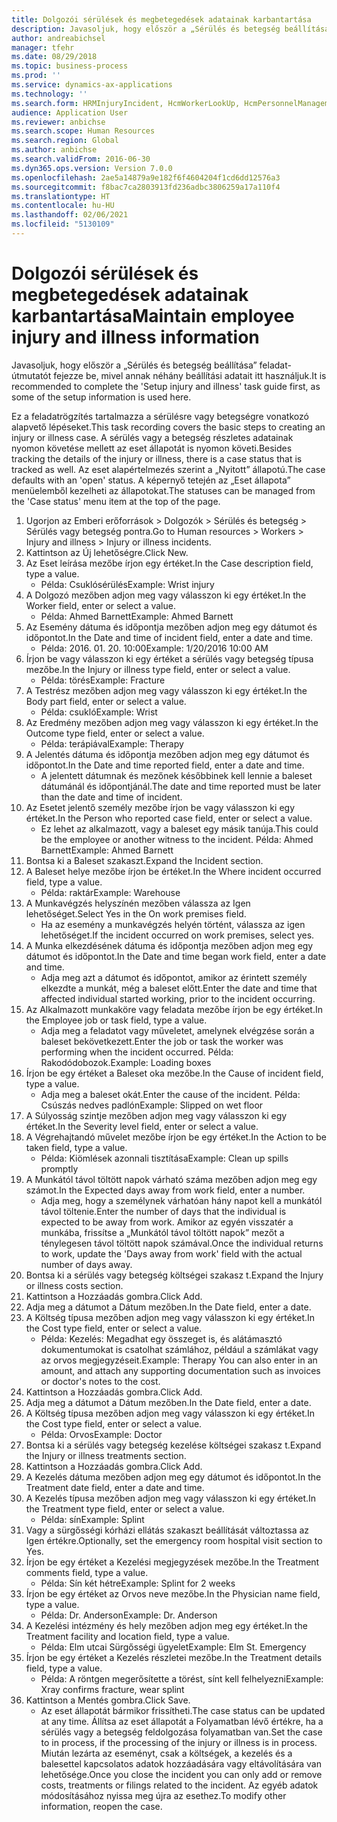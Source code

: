 ```yaml
---
title: Dolgozói sérülések és megbetegedések adatainak karbantartása
description: Javasoljuk, hogy először a „Sérülés és betegség beállítása” feladat-útmutatót fejezze be, mivel annak néhány beállítási adatait itt használjuk.
author: andreabichsel
manager: tfehr
ms.date: 08/29/2018
ms.topic: business-process
ms.prod: ''
ms.service: dynamics-ax-applications
ms.technology: ''
ms.search.form: HRMInjuryIncident, HcmWorkerLookUp, HcmPersonnelManagementWorkspace
audience: Application User
ms.reviewer: anbichse
ms.search.scope: Human Resources
ms.search.region: Global
ms.author: anbichse
ms.search.validFrom: 2016-06-30
ms.dyn365.ops.version: Version 7.0.0
ms.openlocfilehash: 2ae5a14879a9e182f6f4604204f1cd6dd12576a3
ms.sourcegitcommit: f8bac7ca2803913fd236adbc3806259a17a110f4
ms.translationtype: HT
ms.contentlocale: hu-HU
ms.lasthandoff: 02/06/2021
ms.locfileid: "5130109"
---
```

# <a name="maintain-employee-injury-and-illness-information"></a><span data-ttu-id="e830b-103">Dolgozói sérülések és megbetegedések adatainak karbantartása</span><span class="sxs-lookup"><span data-stu-id="e830b-103">Maintain employee injury and illness information</span></span>



<span data-ttu-id="e830b-104">Javasoljuk, hogy először a „Sérülés és betegség beállítása” feladat-útmutatót fejezze be, mivel annak néhány beállítási adatait itt használjuk.</span><span class="sxs-lookup"><span data-stu-id="e830b-104">It is recommended to complete the 'Setup injury and illness' task guide first, as some of the setup information is used here.</span></span> 



<span data-ttu-id="e830b-105">Ez a feladatrögzítés tartalmazza a sérülésre vagy betegségre vonatkozó alapvető lépéseket.</span><span class="sxs-lookup"><span data-stu-id="e830b-105">This task recording covers the basic steps to creating an injury or illness case.</span></span> <span data-ttu-id="e830b-106">A sérülés vagy a betegség részletes adatainak nyomon követése mellett az eset állapotát is nyomon követi.</span><span class="sxs-lookup"><span data-stu-id="e830b-106">Besides tracking the details of the injury or illness, there is a case status that is tracked as well.</span></span>  <span data-ttu-id="e830b-107">Az eset alapértelmezés szerint a „Nyitott” állapotú.</span><span class="sxs-lookup"><span data-stu-id="e830b-107">The case defaults with an 'open' status.</span></span>  <span data-ttu-id="e830b-108">A képernyő tetején az „Eset állapota” menüelemből kezelheti az állapotokat.</span><span class="sxs-lookup"><span data-stu-id="e830b-108">The statuses can be managed from the 'Case status' menu item at the top of the page.</span></span>

1. <span data-ttu-id="e830b-109">Ugorjon az Emberi erőforrások > Dolgozók > Sérülés és betegség > Sérülés vagy betegség pontra.</span><span class="sxs-lookup"><span data-stu-id="e830b-109">Go to Human resources > Workers > Injury and illness > Injury or illness incidents.</span></span>
2. <span data-ttu-id="e830b-110">Kattintson az Új lehetőségre.</span><span class="sxs-lookup"><span data-stu-id="e830b-110">Click New.</span></span>
3. <span data-ttu-id="e830b-111">Az Eset leírása mezőbe írjon egy értéket.</span><span class="sxs-lookup"><span data-stu-id="e830b-111">In the Case description field, type a value.</span></span>
    * <span data-ttu-id="e830b-112">Példa: Csuklósérülés</span><span class="sxs-lookup"><span data-stu-id="e830b-112">Example:  Wrist injury</span></span>  
4. <span data-ttu-id="e830b-113">A Dolgozó mezőben adjon meg vagy válasszon ki egy értéket.</span><span class="sxs-lookup"><span data-stu-id="e830b-113">In the Worker field, enter or select a value.</span></span>
    * <span data-ttu-id="e830b-114">Példa: Ahmed Barnett</span><span class="sxs-lookup"><span data-stu-id="e830b-114">Example: Ahmed Barnett</span></span>  
5. <span data-ttu-id="e830b-115">Az Esemény dátuma és időpontja mezőben adjon meg egy dátumot és időpontot.</span><span class="sxs-lookup"><span data-stu-id="e830b-115">In the Date and time of incident field, enter a date and time.</span></span>
    * <span data-ttu-id="e830b-116">Példa: 2016. 01. 20. 10:00</span><span class="sxs-lookup"><span data-stu-id="e830b-116">Example:  1/20/2016 10:00 AM</span></span>  
6. <span data-ttu-id="e830b-117">Írjon be vagy válasszon ki egy értéket a sérülés vagy betegség típusa mezőbe.</span><span class="sxs-lookup"><span data-stu-id="e830b-117">In the Injury or illness type field, enter or select a value.</span></span>
    * <span data-ttu-id="e830b-118">Példa: törés</span><span class="sxs-lookup"><span data-stu-id="e830b-118">Example:  Fracture</span></span>  
7. <span data-ttu-id="e830b-119">A Testrész mezőben adjon meg vagy válasszon ki egy értéket.</span><span class="sxs-lookup"><span data-stu-id="e830b-119">In the Body part field, enter or select a value.</span></span>
    * <span data-ttu-id="e830b-120">Példa: csukló</span><span class="sxs-lookup"><span data-stu-id="e830b-120">Example:  Wrist</span></span>  
8. <span data-ttu-id="e830b-121">Az Eredmény mezőben adjon meg vagy válasszon ki egy értéket.</span><span class="sxs-lookup"><span data-stu-id="e830b-121">In the Outcome type field, enter or select a value.</span></span>
    * <span data-ttu-id="e830b-122">Példa: terápiával</span><span class="sxs-lookup"><span data-stu-id="e830b-122">Example:  Therapy</span></span>  
9. <span data-ttu-id="e830b-123">A Jelentés dátuma és időpontja mezőben adjon meg egy dátumot és időpontot.</span><span class="sxs-lookup"><span data-stu-id="e830b-123">In the Date and time reported field, enter a date and time.</span></span>
    * <span data-ttu-id="e830b-124">A jelentett dátumnak és mezőnek későbbinek kell lennie a baleset dátumánál és időpontjánál.</span><span class="sxs-lookup"><span data-stu-id="e830b-124">The date and time reported must be later than the date and time of incident.</span></span>  
10. <span data-ttu-id="e830b-125">Az Esetet jelentő személy mezőbe írjon be vagy válasszon ki egy értéket.</span><span class="sxs-lookup"><span data-stu-id="e830b-125">In the Person who reported case field, enter or select a value.</span></span>
    * <span data-ttu-id="e830b-126">Ez lehet az alkalmazott, vagy a baleset egy másik tanúja.</span><span class="sxs-lookup"><span data-stu-id="e830b-126">This could be the employee or another witness to the incident.</span></span>  <span data-ttu-id="e830b-127">Példa: Ahmed Barnett</span><span class="sxs-lookup"><span data-stu-id="e830b-127">Example: Ahmed Barnett</span></span>  
11. <span data-ttu-id="e830b-128">Bontsa ki a Baleset szakaszt.</span><span class="sxs-lookup"><span data-stu-id="e830b-128">Expand the Incident section.</span></span>
12. <span data-ttu-id="e830b-129">A Baleset helye mezőbe írjon be értéket.</span><span class="sxs-lookup"><span data-stu-id="e830b-129">In the Where incident occurred field, type a value.</span></span>
    * <span data-ttu-id="e830b-130">Példa: raktár</span><span class="sxs-lookup"><span data-stu-id="e830b-130">Example:  Warehouse</span></span>  
13. <span data-ttu-id="e830b-131">A Munkavégzés helyszínén mezőben válassza az Igen lehetőséget.</span><span class="sxs-lookup"><span data-stu-id="e830b-131">Select Yes in the On work premises field.</span></span>
    * <span data-ttu-id="e830b-132">Ha az esemény a munkavégzés helyén történt, válassza az igen lehetőséget.</span><span class="sxs-lookup"><span data-stu-id="e830b-132">If the incident occurred on work premises, select yes.</span></span>  
14. <span data-ttu-id="e830b-133">A Munka elkezdésének dátuma és időpontja mezőben adjon meg egy dátumot és időpontot.</span><span class="sxs-lookup"><span data-stu-id="e830b-133">In the Date and time began work field, enter a date and time.</span></span>
    * <span data-ttu-id="e830b-134">Adja meg azt a dátumot és időpontot, amikor az érintett személy elkezdte a munkát, még a baleset előtt.</span><span class="sxs-lookup"><span data-stu-id="e830b-134">Enter the date and time that affected individual started working, prior to the incident occurring.</span></span>  
15. <span data-ttu-id="e830b-135">Az Alkalmazott munkaköre vagy feladata mezőbe írjon be egy értéket.</span><span class="sxs-lookup"><span data-stu-id="e830b-135">In the Employee job or task field, type a value.</span></span>
    * <span data-ttu-id="e830b-136">Adja meg a feladatot vagy műveletet, amelynek elvégzése során a baleset bekövetkezett.</span><span class="sxs-lookup"><span data-stu-id="e830b-136">Enter the job or task the worker was performing when the incident occurred.</span></span>  <span data-ttu-id="e830b-137">Példa: Rakodódobozok.</span><span class="sxs-lookup"><span data-stu-id="e830b-137">Example:  Loading boxes</span></span>  
16. <span data-ttu-id="e830b-138">Írjon be egy értéket a Baleset oka mezőbe.</span><span class="sxs-lookup"><span data-stu-id="e830b-138">In the Cause of incident field, type a value.</span></span>
    * <span data-ttu-id="e830b-139">Adja meg a baleset okát.</span><span class="sxs-lookup"><span data-stu-id="e830b-139">Enter the cause of the incident.</span></span>  <span data-ttu-id="e830b-140">Példa: Csúszás nedves padlón</span><span class="sxs-lookup"><span data-stu-id="e830b-140">Example:  Slipped on wet floor</span></span>  
17. <span data-ttu-id="e830b-141">A Súlyosság szintje mezőben adjon meg vagy válasszon ki egy értéket.</span><span class="sxs-lookup"><span data-stu-id="e830b-141">In the Severity level field, enter or select a value.</span></span>
18. <span data-ttu-id="e830b-142">A Végrehajtandó művelet mezőbe írjon be egy értéket.</span><span class="sxs-lookup"><span data-stu-id="e830b-142">In the Action to be taken field, type a value.</span></span>
    * <span data-ttu-id="e830b-143">Példa: Kiömlések azonnali tisztítása</span><span class="sxs-lookup"><span data-stu-id="e830b-143">Example:  Clean up spills promptly</span></span>  
19. <span data-ttu-id="e830b-144">A Munkától távol töltött napok várható száma mezőben adjon meg egy számot.</span><span class="sxs-lookup"><span data-stu-id="e830b-144">In the Expected days away from work field, enter a number.</span></span>
    * <span data-ttu-id="e830b-145">Adja meg, hogy a személynek várhatóan hány napot kell a munkától távol töltenie.</span><span class="sxs-lookup"><span data-stu-id="e830b-145">Enter the number of days that the individual is expected to be away from work.</span></span>  <span data-ttu-id="e830b-146">Amikor az egyén visszatér a munkába, frissítse a „Munkától távol töltött napok” mezőt a ténylegesen távol töltött napok számával.</span><span class="sxs-lookup"><span data-stu-id="e830b-146">Once the individual returns to work, update the 'Days away from work' field with the actual number of days away.</span></span>  
20. <span data-ttu-id="e830b-147">Bontsa ki a sérülés vagy betegség költségei szakasz t.</span><span class="sxs-lookup"><span data-stu-id="e830b-147">Expand the Injury or illness costs section.</span></span>
21. <span data-ttu-id="e830b-148">Kattintson a Hozzáadás gombra.</span><span class="sxs-lookup"><span data-stu-id="e830b-148">Click Add.</span></span>
22. <span data-ttu-id="e830b-149">Adja meg a dátumot a Dátum mezőben.</span><span class="sxs-lookup"><span data-stu-id="e830b-149">In the Date field, enter a date.</span></span>
23. <span data-ttu-id="e830b-150">A Költség típusa mezőben adjon meg vagy válasszon ki egy értéket.</span><span class="sxs-lookup"><span data-stu-id="e830b-150">In the Cost type field, enter or select a value.</span></span>
    * <span data-ttu-id="e830b-151">Példa: Kezelés: Megadhat egy összeget is, és alátámasztó dokumentumokat is csatolhat számlához, például a számlákat vagy az orvos megjegyzéseit.</span><span class="sxs-lookup"><span data-stu-id="e830b-151">Example:  Therapy    You can also enter in an amount, and attach any supporting documentation such as invoices or doctor's notes to the cost.</span></span>  
24. <span data-ttu-id="e830b-152">Kattintson a Hozzáadás gombra.</span><span class="sxs-lookup"><span data-stu-id="e830b-152">Click Add.</span></span>
25. <span data-ttu-id="e830b-153">Adja meg a dátumot a Dátum mezőben.</span><span class="sxs-lookup"><span data-stu-id="e830b-153">In the Date field, enter a date.</span></span>
26. <span data-ttu-id="e830b-154">A Költség típusa mezőben adjon meg vagy válasszon ki egy értéket.</span><span class="sxs-lookup"><span data-stu-id="e830b-154">In the Cost type field, enter or select a value.</span></span>
    * <span data-ttu-id="e830b-155">Példa: Orvos</span><span class="sxs-lookup"><span data-stu-id="e830b-155">Example: Doctor</span></span>  
27. <span data-ttu-id="e830b-156">Bontsa ki a sérülés vagy betegség kezelése költségei szakasz t.</span><span class="sxs-lookup"><span data-stu-id="e830b-156">Expand the Injury or illness treatments section.</span></span>
28. <span data-ttu-id="e830b-157">Kattintson a Hozzáadás gombra.</span><span class="sxs-lookup"><span data-stu-id="e830b-157">Click Add.</span></span>
29. <span data-ttu-id="e830b-158">A Kezelés dátuma mezőben adjon meg egy dátumot és időpontot.</span><span class="sxs-lookup"><span data-stu-id="e830b-158">In the Treatment date field, enter a date and time.</span></span>
30. <span data-ttu-id="e830b-159">A Kezelés típusa mezőben adjon meg vagy válasszon ki egy értéket.</span><span class="sxs-lookup"><span data-stu-id="e830b-159">In the Treatment type field, enter or select a value.</span></span>
    * <span data-ttu-id="e830b-160">Példa: sín</span><span class="sxs-lookup"><span data-stu-id="e830b-160">Example:  Splint</span></span>  
31. <span data-ttu-id="e830b-161">Vagy a sürgősségi kórházi ellátás szakaszt beállítását változtassa az Igen értékre.</span><span class="sxs-lookup"><span data-stu-id="e830b-161">Optionally, set the emergency room hospital visit section to Yes.</span></span>
32. <span data-ttu-id="e830b-162">Írjon be egy értéket a Kezelési megjegyzések mezőbe.</span><span class="sxs-lookup"><span data-stu-id="e830b-162">In the Treatment comments field, type a value.</span></span>
    * <span data-ttu-id="e830b-163">Példa: Sín két hétre</span><span class="sxs-lookup"><span data-stu-id="e830b-163">Example:  Splint for 2 weeks</span></span>  
33. <span data-ttu-id="e830b-164">Írjon be egy értéket az Orvos neve mezőbe.</span><span class="sxs-lookup"><span data-stu-id="e830b-164">In the Physician name field, type a value.</span></span>
    * <span data-ttu-id="e830b-165">Példa: Dr. Anderson</span><span class="sxs-lookup"><span data-stu-id="e830b-165">Example:  Dr. Anderson</span></span>  
34. <span data-ttu-id="e830b-166">A Kezelési intézmény és hely mezőben adjon meg egy értéket.</span><span class="sxs-lookup"><span data-stu-id="e830b-166">In the Treatment facility and location field, type a value.</span></span>
    * <span data-ttu-id="e830b-167">Példa: Elm utcai Sürgősségi ügyelet</span><span class="sxs-lookup"><span data-stu-id="e830b-167">Example:  Elm St. Emergency</span></span>  
35. <span data-ttu-id="e830b-168">Írjon be egy értéket a Kezelés részletei mezőbe.</span><span class="sxs-lookup"><span data-stu-id="e830b-168">In the Treatment details field, type a value.</span></span>
    * <span data-ttu-id="e830b-169">Példa: A röntgen megerősítette a törést, sínt kell felhelyezni</span><span class="sxs-lookup"><span data-stu-id="e830b-169">Example:  Xray confirms fracture, wear splint</span></span>  
36. <span data-ttu-id="e830b-170">Kattintson a Mentés gombra.</span><span class="sxs-lookup"><span data-stu-id="e830b-170">Click Save.</span></span>
    * <span data-ttu-id="e830b-171">Az eset állapotát bármikor frissítheti.</span><span class="sxs-lookup"><span data-stu-id="e830b-171">The case status can be updated at any time.</span></span>  <span data-ttu-id="e830b-172">Állítsa az eset állapotát a Folyamatban lévő értékre, ha a sérülés vagy a betegség feldolgozása folyamatban van.</span><span class="sxs-lookup"><span data-stu-id="e830b-172">Set the case to in process, if the processing of the injury or illness is in process.</span></span>  <span data-ttu-id="e830b-173">Miután lezárta az eseményt, csak a költségek, a kezelés és a balesettel kapcsolatos adatok hozzáadására vagy eltávolítására van lehetősége.</span><span class="sxs-lookup"><span data-stu-id="e830b-173">Once you close the incident you can only add or remove costs, treatments or filings related to the incident.</span></span>  <span data-ttu-id="e830b-174">Az egyéb adatok módosításához nyissa meg újra az esethez.</span><span class="sxs-lookup"><span data-stu-id="e830b-174">To modify other information, reopen the case.</span></span>  

